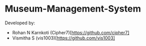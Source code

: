 # Museum-Management-System

Developed by:
- Rohan N Karnkoti (Cipher7)[https://github.com/cipher7]
- Vismitha S (vis1003)[https://github.com/vis1003]
